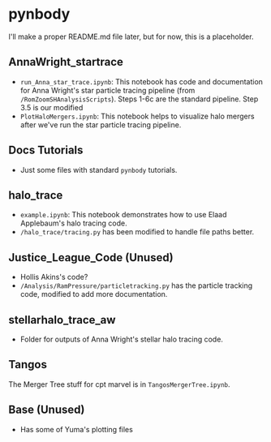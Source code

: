 # pynbody

I'll make a proper README.md file later, but for now, this is a placeholder.


## AnnaWright_startrace
- `run_Anna_star_trace.ipynb`: This notebook has code and documentation for Anna Wright's star particle tracing pipeline (from `/RomZoomSHAnalysisScripts`). Steps 1-6c are the standard pipeline. Step 3.5 is our modified 
- `PlotHaloMergers.ipynb`: This notebook helps to visualize halo mergers after we've run the star particle tracing pipeline.


## Docs Tutorials
- Just some files with standard `pynbody` tutorials.


## halo_trace
- `example.ipynb`: This notebook demonstrates how to use Elaad Applebaum's halo tracing code. 
- `/halo_trace/tracing.py` has been modified to handle file paths better.


## Justice_League_Code (Unused)
- Hollis Akins's code?
- `/Analysis/RamPressure/particletracking.py` has the particle tracking code, modified to add more documentation.


## stellarhalo_trace_aw
- Folder for outputs of Anna Wright's stellar halo tracing code.


## Tangos
The Merger Tree stuff for cpt marvel is in `TangosMergerTree.ipynb`.


## Base (Unused)
- Has some of Yuma's plotting files